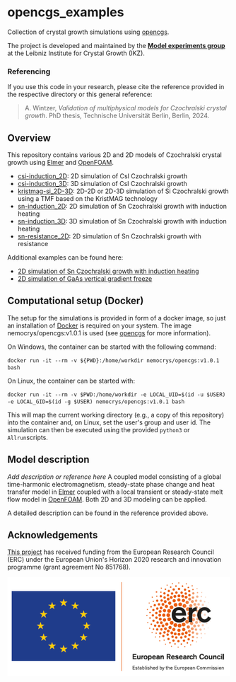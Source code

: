 # opencgs_examples

Collection of crystal growth simulations using [opencgs](https://github.com/nemocrys/opencgs).

The project is developed and maintained by the [**Model experiments group**](https://www.ikz-berlin.de/en/research/materials-science/section-fundamental-description#c486) at the Leibniz Institute for Crystal Growth (IKZ).

### Referencing
If you use this code in your research, please cite the reference provided in the respective directory or this general reference:

> A. Wintzer, *Validation of multiphysical models for Czochralski crystal growth*. PhD thesis, Technische Universität Berlin, Berlin, 2024.

## Overview
This repository contains various 2D and 2D models of Czochralski crystal growth using [Elmer](http://www.elmerfem.org/blog/) and [OpenFOAM](https://www.openfoam.com/).

- [csi-induction_2D](csi-induction_2D): 2D simulation of CsI Czochralski growth
- [csi-induction_3D](csi-induction_3D): 3D simulation of CsI Czochralski growth
- [kristmag-si_2D-3D](kristmag-si_2D-3D): 2D-2D or 2D-3D simulation of Si Czochralski growth using a TMF based on the KristMAG technology
- [sn-induction_2D](sn-induction_2D): 2D simulation of Sn Czochralski growth with induction heating
- [sn-induction_3D](sn-induction_3D): 3D simulation of Sn Czochralski growth with induction heating
- [sn-resistance_2D](sn-resistance_2D): 2D simulation of Sn Czochralski growth with resistance

Additional examples can be found here:
- [2D simulation of Sn Czochralski growth with induction heating](https://github.com/nemocrys/test-cz-induction)
- [2D simulation of GaAs vertical gradient freeze](https://github.com/nemocrys/vertical-gradient-freeze)

## Computational setup (Docker)

The setup for the simulations is provided in form of a docker image, so just an installation of [Docker](https://docs.docker.com/get-docker/) is required on your system. The image nemocrys/opencgs:v1.0.1 is used (see [opencgs](https://github.com/nemocrys/opencgs) for more information).

On Windows, the container can be started with the following command:
```
docker run -it --rm -v ${PWD}:/home/workdir nemocrys/opencgs:v1.0.1 bash
```
On Linux, the container can be started with:
```
docker run -it --rm -v $PWD:/home/workdir -e LOCAL_UID=$(id -u $USER) -e LOCAL_GID=$(id -g $USER) nemocrys/opencgs:v1.0.1 bash
```

This will map the current working directory (e.g., a copy of this repository) into the container and, on Linux, set the user's group and user id. The simulation can then be executed using the provided `python3` or `Allrun`scripts.

## Model description

*Add description or reference here*
A coupled model consisting of a global time-harmonic electromagnetism, steady-state phase change and heat transfer model in [Elmer](http://www.elmerfem.org/) coupled with a local transient or steady-state melt flow model in [OpenFOAM](https://www.openfoam.com/). Both 2D and 3D modeling can be applied.

A detailed description can be found in the reference provided above.

## Acknowledgements

[This project](https://nemocrys.github.io/) has received funding from the European Research Council (ERC) under the European Union's Horizon 2020 research and innovation programme (grant agreement No 851768).

<img src="https://github.com/nemocrys/test-cz-induction/blob/main/EU-ERC.png">
